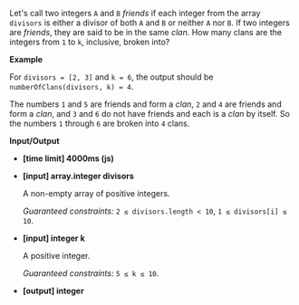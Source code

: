 ﻿Let's call two integers `A` and `B` _friends_ if each integer from the array `divisors` is either a divisor of both `A` and `B` or neither `A` nor `B`. If two integers are _friends_, they are said to be in the same _clan_. How many clans are the integers from `1` to `k`, inclusive, broken into?

**Example**

For `divisors = [2, 3]` and `k = 6`, the output should be
`numberOfClans(divisors, k) = 4`.

The numbers `1` and `5` are friends and form a _clan_, `2` and `4` are friends and form a _clan_, and `3` and `6` do not have friends and each is a _clan_ by itself. So the numbers `1` through `6` are broken into `4` clans.

**Input/Output**

*   **[time limit] 4000ms (js)**

*   **[input] array.integer divisors**

    A non-empty array of positive integers.

    _Guaranteed constraints:_
    `2 ≤ divisors.length < 10`,
    `1 ≤ divisors[i] ≤ 10`.

*   **[input] integer k**

    A positive integer.

    _Guaranteed constraints:_
    `5 ≤ k ≤ 10`.

*   **[output] integer**